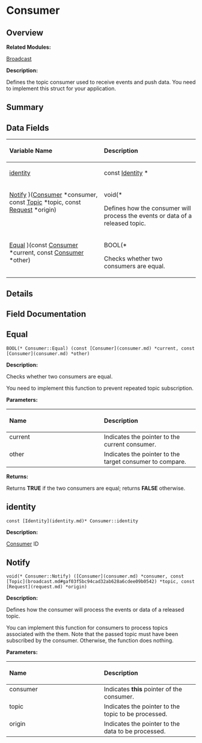 # Consumer<a name="EN-US_TOPIC_0000001054476499"></a>

## **Overview**<a name="section367884173191858"></a>

**Related Modules:**

[Broadcast](broadcast.md)

**Description:**

Defines the topic consumer used to receive events and push data. You need to implement this struct for your application. 

## **Summary**<a name="section1229562524191858"></a>

## Data Fields<a name="pub-attribs"></a>

<a name="table494404447191858"></a>
<table><thead align="left"><tr id="row1177098769191858"><th class="cellrowborder" valign="top" width="50%" id="mcps1.1.3.1.1"><p id="p1510694763191858"><a name="p1510694763191858"></a><a name="p1510694763191858"></a>Variable Name</p>
</th>
<th class="cellrowborder" valign="top" width="50%" id="mcps1.1.3.1.2"><p id="p359040708191858"><a name="p359040708191858"></a><a name="p359040708191858"></a>Description</p>
</th>
</tr>
</thead>
<tbody><tr id="row541337055191858"><td class="cellrowborder" valign="top" width="50%" headers="mcps1.1.3.1.1 "><p id="p664636100191858"><a name="p664636100191858"></a><a name="p664636100191858"></a><a href="consumer.md#ac6e98b3361e6be922804e8c459fe303b">identity</a></p>
</td>
<td class="cellrowborder" valign="top" width="50%" headers="mcps1.1.3.1.2 "><p id="p788137349191858"><a name="p788137349191858"></a><a name="p788137349191858"></a>const <a href="identity.md">Identity</a> * </p>
</td>
</tr>
<tr id="row1891627096191858"><td class="cellrowborder" valign="top" width="50%" headers="mcps1.1.3.1.1 "><p id="p830646910191858"><a name="p830646910191858"></a><a name="p830646910191858"></a><a href="consumer.md#a57b8ea7ff05c30832af06804a0526765">Notify</a> )(<a href="consumer.md">Consumer</a> *consumer, const <a href="broadcast.md#gaf03f5bc94cad32ab628a6cdee09b0542">Topic</a> *topic, const <a href="request.md">Request</a> *origin)</p>
</td>
<td class="cellrowborder" valign="top" width="50%" headers="mcps1.1.3.1.2 "><p id="p1596993159191858"><a name="p1596993159191858"></a><a name="p1596993159191858"></a>void(* </p>
<p id="p711307819191858"><a name="p711307819191858"></a><a name="p711307819191858"></a>Defines how the consumer will process the events or data of a released topic. </p>
</td>
</tr>
<tr id="row551589053191858"><td class="cellrowborder" valign="top" width="50%" headers="mcps1.1.3.1.1 "><p id="p381665072191858"><a name="p381665072191858"></a><a name="p381665072191858"></a><a href="consumer.md#a38ab45549e981dc8c8c0a90883a6bac8">Equal</a> )(const <a href="consumer.md">Consumer</a> *current, const <a href="consumer.md">Consumer</a> *other)</p>
</td>
<td class="cellrowborder" valign="top" width="50%" headers="mcps1.1.3.1.2 "><p id="p1685313723191858"><a name="p1685313723191858"></a><a name="p1685313723191858"></a>BOOL(* </p>
<p id="p886417998191858"><a name="p886417998191858"></a><a name="p886417998191858"></a>Checks whether two consumers are equal. </p>
</td>
</tr>
</tbody>
</table>

## **Details**<a name="section1372276845191858"></a>

## **Field Documentation**<a name="section77297961191858"></a>

## Equal<a name="a38ab45549e981dc8c8c0a90883a6bac8"></a>

```
BOOL(* Consumer::Equal) (const [Consumer](consumer.md) *current, const [Consumer](consumer.md) *other)
```

 **Description:**

Checks whether two consumers are equal. 

You need to implement this function to prevent repeated topic subscription. 

**Parameters:**

<a name="table1614659320191858"></a>
<table><thead align="left"><tr id="row900903701191858"><th class="cellrowborder" valign="top" width="50%" id="mcps1.1.3.1.1"><p id="p1944786767191858"><a name="p1944786767191858"></a><a name="p1944786767191858"></a>Name</p>
</th>
<th class="cellrowborder" valign="top" width="50%" id="mcps1.1.3.1.2"><p id="p1202034969191858"><a name="p1202034969191858"></a><a name="p1202034969191858"></a>Description</p>
</th>
</tr>
</thead>
<tbody><tr id="row486662959191858"><td class="cellrowborder" valign="top" width="50%" headers="mcps1.1.3.1.1 ">current</td>
<td class="cellrowborder" valign="top" width="50%" headers="mcps1.1.3.1.2 ">Indicates the pointer to the current consumer. </td>
</tr>
<tr id="row1035514191191858"><td class="cellrowborder" valign="top" width="50%" headers="mcps1.1.3.1.1 ">other</td>
<td class="cellrowborder" valign="top" width="50%" headers="mcps1.1.3.1.2 ">Indicates the pointer to the target consumer to compare. </td>
</tr>
</tbody>
</table>

**Returns:**

Returns  **TRUE**  if the two consumers are equal; returns  **FALSE**  otherwise. 



## identity<a name="ac6e98b3361e6be922804e8c459fe303b"></a>

```
const [Identity](identity.md)* Consumer::identity
```

 **Description:**

[Consumer](consumer.md)  ID 

## Notify<a name="a57b8ea7ff05c30832af06804a0526765"></a>

```
void(* Consumer::Notify) ([Consumer](consumer.md) *consumer, const [Topic](broadcast.md#gaf03f5bc94cad32ab628a6cdee09b0542) *topic, const [Request](request.md) *origin)
```

 **Description:**

Defines how the consumer will process the events or data of a released topic. 

You can implement this function for consumers to process topics associated with the them. Note that the passed topic must have been subscribed by the consumer. Otherwise, the function does nothing. 

**Parameters:**

<a name="table930491084191858"></a>
<table><thead align="left"><tr id="row549325055191858"><th class="cellrowborder" valign="top" width="50%" id="mcps1.1.3.1.1"><p id="p1507178705191858"><a name="p1507178705191858"></a><a name="p1507178705191858"></a>Name</p>
</th>
<th class="cellrowborder" valign="top" width="50%" id="mcps1.1.3.1.2"><p id="p2034406603191858"><a name="p2034406603191858"></a><a name="p2034406603191858"></a>Description</p>
</th>
</tr>
</thead>
<tbody><tr id="row358410277191858"><td class="cellrowborder" valign="top" width="50%" headers="mcps1.1.3.1.1 ">consumer</td>
<td class="cellrowborder" valign="top" width="50%" headers="mcps1.1.3.1.2 ">Indicates <strong id="b602146788191858"><a name="b602146788191858"></a><a name="b602146788191858"></a>this</strong> pointer of the consumer. </td>
</tr>
<tr id="row1998990578191858"><td class="cellrowborder" valign="top" width="50%" headers="mcps1.1.3.1.1 ">topic</td>
<td class="cellrowborder" valign="top" width="50%" headers="mcps1.1.3.1.2 ">Indicates the pointer to the topic to be processed. </td>
</tr>
<tr id="row2068793086191858"><td class="cellrowborder" valign="top" width="50%" headers="mcps1.1.3.1.1 ">origin</td>
<td class="cellrowborder" valign="top" width="50%" headers="mcps1.1.3.1.2 ">Indicates the pointer to the data to be processed. </td>
</tr>
</tbody>
</table>

